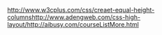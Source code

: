 http://www.w3cplus.com/css/creaet-equal-height-columnshttp://www.adengweb.com/css-high-layout/http://aibusy.com/courseListMore.html